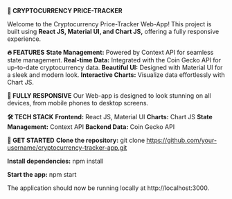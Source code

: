 **🚀 CRYPTOCURRENCY PRICE-TRACKER**

Welcome to the Cryptocurrency Price-Tracker Web-App! This project is built using **React JS, Material UI, and Chart JS,** offering a fully responsive experience.

**🔥 FEATURES**
**State Management:** Powered by Context API for seamless state management.
**Real-time Data:** Integrated with the Coin Gecko API for up-to-date cryptocurrency data.
**Beautiful UI:** Designed with Material UI for a sleek and modern look.
**Interactive Charts:** Visualize data effortlessly with Chart JS.

**📱 FULLY RESPONSIVE**
Our Web-app is designed to look stunning on all devices, from mobile phones to desktop screens.

**🛠️ TECH STACK**
**Frontend:** React JS, Material UI
**Charts:** Chart JS
**State Management:** Context API
**Backend Data:** Coin Gecko API

**🚀 GET STARTED**
**Clone the repository:**
git clone https://github.com/your-username/cryptocurrency-tracker-app.git

**Install dependencies:**
npm install

**Start the app:**
npm start

The application should now be running locally at http://localhost:3000.

